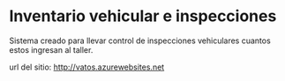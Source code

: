 Inventario vehicular e inspecciones
===============
<p>
	Sistema creado para llevar control de inspecciones vehiculares cuantos estos ingresan al taller.
</p>

<p>url del sitio: <a href="http://vatos.azurewebsites.net">http://vatos.azurewebsites.net</a>